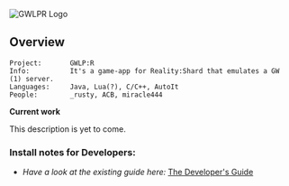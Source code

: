 
![GWLPR Logo](http://imageshack.us/photo/my-images/851/logo4jb.png)

## Overview
    Project:       GWLP:R
    Info:          It's a game-app for Reality:Shard that emulates a GW (1) server.
    Languages:     Java, Lua(?), C/C++, AutoIt
    People:        _rusty, ACB, miracle444

**Current work**

This description is yet to come.

### Install notes for Developers:
 - _Have a look at the existing guide here:_  [The Developer's Guide](http://github.com/GameRevision/GWLP-R/wiki/Dev-HowTo)